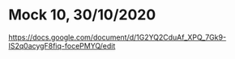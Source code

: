 # Mock 10, 30/10/2020
https://docs.google.com/document/d/1G2YQ2CduAf_XPQ_7Gk9-IS2q0acygF8fiq-focePMYQ/edit

